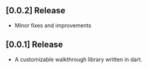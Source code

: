 ## [0.0.2] Release

* Minor fixes and improvements

## [0.0.1] Release

* A customizable walkthrough library written in dart.
